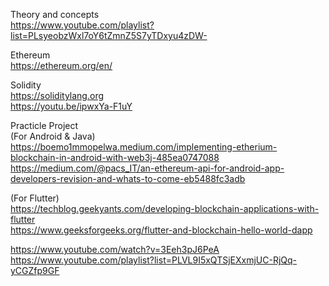 Theory and concepts <br/>
https://www.youtube.com/playlist?list=PLsyeobzWxl7oY6tZmnZ5S7yTDxyu4zDW- <br/>

Ethereum<br/>
https://ethereum.org/en/ <br/>

Solidity <br/>
https://soliditylang.org <br/>
https://youtu.be/ipwxYa-F1uY <br/>

Practicle Project<br/>
(For Android & Java)<br/>
https://boemo1mmopelwa.medium.com/implementing-etherium-blockchain-in-android-with-web3j-485ea0747088<br/>
https://medium.com/@pacs_IT/an-ethereum-api-for-android-app-developers-revision-and-whats-to-come-eb5488fc3adb<br/>


(For Flutter)<br/>
https://techblog.geekyants.com/developing-blockchain-applications-with-flutter <br/>
https://www.geeksforgeeks.org/flutter-and-blockchain-hello-world-dapp <br/>

https://www.youtube.com/watch?v=3Eeh3pJ6PeA <br/>
https://www.youtube.com/playlist?list=PLVL9I5xQTSjEXxmjUC-RjQq-yCGZfp9GF <br/>
